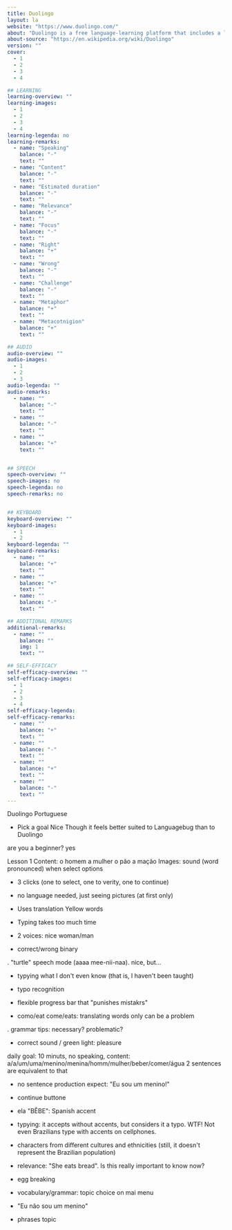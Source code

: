 ```yaml
---
title: Duolingo
layout: la
website: "https://www.duolingo.com/"
about: "Duolingo is a free language-learning platform that includes a language-learning website and app, as well as a digital language proficiency assessment exam. Duolingo is ad-free and offers all its language courses free of charge. As of February 2016, the language-learning website and app offer 54 different language courses across 23 languages; with 28 additional courses in development. The app is available on iOS, Android and Windows 8 and 10 platforms with over 120 million registered users across the world."
about-source: "https://en.wikipedia.org/wiki/Duolingo"
version: ""
cover:
  - 1
  - 2
  - 3
  - 4

## LEARNING
learning-overview: ""
learning-images:
  - 1
  - 2
  - 3
  - 4
learning-legenda: no
learning-remarks:
  - name: "Speaking"
    balance: "-"
    text: ""
  - name: "Content"
    balance: "-"
    text: ""
  - name: "Estimated duration"
    balance: "-"
    text: ""
  - name: "Relevance"
    balance: "-"
    text: ""
  - name: "Focus"
    balance: "-"
    text: ""
  - name: "Right"
    balance: "+"
    text: ""
  - name: "Wrong"
    balance: "-"
    text: ""
  - name: "Challenge"
    balance: "-"
    text: ""
  - name: "Metaphor"
    balance: "+"
    text: ""
  - name: "Metacotnigion"
    balance: "+"
    text: ""

## AUDIO
audio-overview: ""
audio-images:
  - 1
  - 2
  - 3
audio-legenda: ""
audio-remarks:
  - name: ""
    balance: "-"
    text: ""
  - name: ""
    balance: "-"
    text: ""
  - name: ""
    balance: "+"
    text: ""


## SPEECH
speech-overview: ""
speech-images: no
speech-legenda: no
speech-remarks: no


## KEYBOARD
keyboard-overview: ""
keyboard-images:
  - 1
  - 2
keyboard-legenda: ""
keyboard-remarks:
  - name: ""
    balance: "+"
    text: ""
  - name: ""
    balance: "+"
    text: ""
  - name: ""
    balance: "-"
    text: ""

## ADDITIONAL REMARKS
additional-remarks:
  - name: ""
    balance: ""
    img: 1
    text: ""

## SELF-EFFICACY
self-efficacy-overview: ""
self-efficacy-images:
  - 1
  - 2
  - 3
  - 4
self-efficacy-legenda: 
self-efficacy-remarks:
  - name: ""
    balance: "+"
    text: ""
  - name: ""
    balance: "-"
    text: ""
  - name: ""
    balance: "+"
    text: ""
  - name: ""
    balance: "-"
    text: ""
---
```


Duolingo Portuguese

+ Pick a goal
  Nice
  Though it feels better suited to Languagebug than to Duolingo

are you a beginner? yes

Lesson 1
Content:
  o homem
  a mulher
  o pão
  a mação
Images: sound (word pronounced) when select options

- 3 clicks (one to select, one to verity, one to continue)

- no language needed, just seeing pictures (at first only)

+ Uses translation
Yellow words

- Typing takes too much time

+ 2 voices: nice woman/man

- correct/wrong binary

. "turtle" speech mode (aaaa mee-nii-naa). nice, but...

- typying what I don't even know (that is, I haven't been taught)

+ typo recognition

- flexible progress bar that "punishes mistakrs"

- como/eat come/eats: translating words only can be a problem

. grammar tips: necessary? problematic?

+ correct sound / green light: pleasure



daily goal: 10 minuts, no speaking, content: a/a/um/uma/menino/menina/homm/mulher/beber/comer/água
2 sentences are equivalent to that



- no sentence production
expect: "Eu sou um menino!"

- continue buttone

- ela "BÊBE": Spanish accent

- typying: it accepts without accents, but considers it a typo. WTF! Not even Brazilians type with accents on cellphones.

+ characters from different cultures and ethnicities (still, it doesn't represent the Brazilian population)

- relevance: "She eats bread". Is this really important to know now?

+ egg breaking

- vocabulary/grammar: topic choice on mai menu

- "Eu não sou um menino"

+ phrases topic